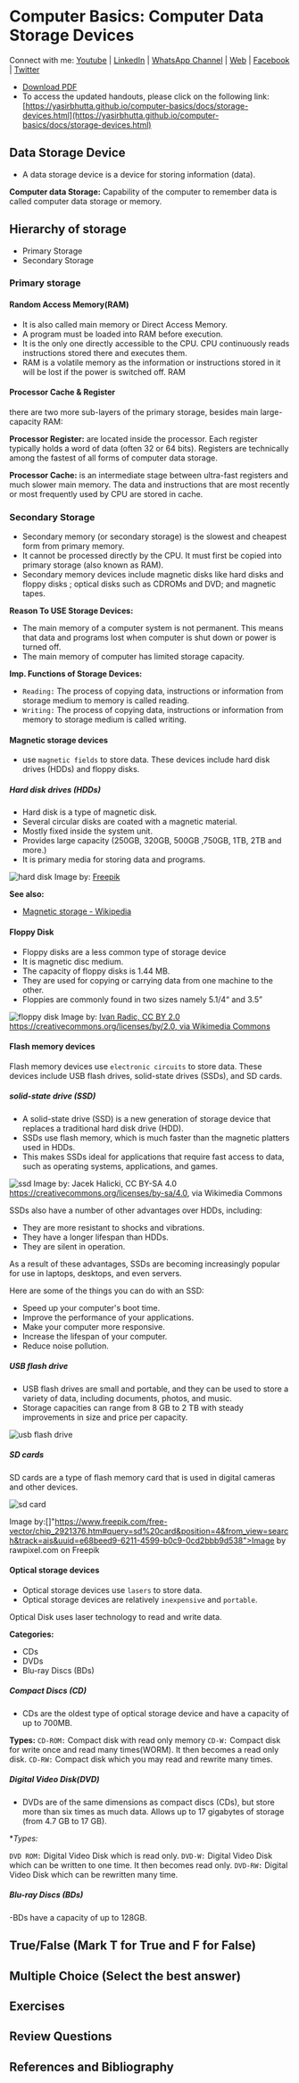 # Computer Basics: Computer Data Storage Devices

Connect with me: [Youtube](https://www.youtube.com/yasirbhutta) | [LinkedIn](https://www.linkedin.com/in/yasirbhutta/) | [WhatsApp Channel](https://whatsapp.com/channel/0029VaC3BC160eBZZSs3CW0c) | [Web](https://yasirbhutta.github.io/) | [Facebook](https://www.facebook.com/yasirbhutta786) | [Twitter](https://twitter.com/yasirbhutta)

- [Download PDF](https://yasirbhutta.github.io/computer-basics/docs/storage-devices.pdf)
- To access the updated handouts, please click on the following link:
[https://yasirbhutta.github.io/computer-basics/docs/storage-devices.html](https://yasirbhutta.github.io/computer-basics/docs/storage-devices.html)

## Data Storage Device

- A data storage device is a device for storing information (data).

**Computer data Storage:** Capability of the computer to remember data is called computer data storage or memory.

## Hierarchy of storage

- Primary Storage
- Secondary Storage

### Primary storage

#### Random Access Memory(RAM)

- It is also called main memory or Direct Access Memory.
- A program must be loaded into RAM before execution.
- It is the only one directly accessible to the CPU. CPU continuously reads instructions stored there and executes them.
- RAM is a volatile memory as the information or instructions stored in it will be lost if the power is switched off.
RAM

#### Processor Cache & Register

there are two more sub-layers of the primary storage, besides main large-capacity RAM:

**Processor Register:** are located inside the processor. Each register typically holds a word of data (often 32 or 64 bits). Registers are technically among the fastest of all forms of computer data storage.

**Processor Cache:** is an intermediate stage between ultra-fast registers and much slower main memory. The data and instructions that are most recently or most frequently used by CPU are stored in cache.

### Secondary Storage

- Secondary memory (or secondary storage) is the slowest and cheapest form from primary memory.
- It cannot be processed directly by the CPU. It must first be copied into primary storage (also known as RAM).
- Secondary memory devices include magnetic disks like hard disks and floppy disks ; optical disks such as CDROMs and DVD; and magnetic tapes.
  
**Reason To USE Storage Devices:**

- The main memory of a computer system is not permanent. This means that data and programs lost when computer is shut down or power is turned off.
- The main memory of computer has limited storage capacity.

**Imp. Functions of Storage Devices:**

- `Reading:` The process of copying data, instructions or information from storage medium to memory is called reading.
- `Writing:` The process of copying data, instructions or information from memory to storage medium is called writing.

#### Magnetic storage devices

- use `magnetic fields` to store data. These devices include hard disk drives (HDDs) and floppy disks.

##### Hard disk drives (HDDs)

- Hard disk is a type of magnetic disk.
- Several circular disks are coated with a magnetic material.
- Mostly fixed inside the system unit.
- Provides large capacity (250GB, 320GB, 500GB ,750GB, 1TB, 2TB and more.)
- It is primary media for storing data and programs.

![hard disk](images/harddisk.jpg)
Image by: [Freepik]("https://www.freepik.com/free-vector/flat-design-hard-drive-illustration_25560978.htm">Freepik)

**See also:**

- [Magnetic storage - Wikipedia](https://en.wikipedia.org/wiki/Magnetic_storage)

#### Floppy Disk

- Floppy disks are a less common type of storage device
- It is magnetic disc medium.
- The capacity of floppy disks is 1.44 MB.
- They are used for copying or carrying data from one machine to the other.
- Floppies are commonly found in two sizes namely 5.1/4“ and 3.5”

![floppy disk](https://upload.wikimedia.org/wikipedia/commons/thumb/7/72/Floppy_disk_%28back%29.jpg/512px-Floppy_disk_%28back%29.jpg)
Image by: [Ivan Radic, CC BY 2.0 <https://creativecommons.org/licenses/by/2.0>, via Wikimedia Commons](https://commons.wikimedia.org/wiki/File:Floppy_disk_(back).jpg)

#### Flash memory devices

Flash memory devices use `electronic circuits` to store data. These devices include USB flash drives, solid-state drives (SSDs), and SD cards.

##### solid-state drive (SSD)

- A solid-state drive (SSD) is a new generation of storage device that replaces a traditional hard disk drive (HDD).
- SSDs use flash memory, which is much faster than the magnetic platters used in HDDs.
- This makes SSDs ideal for applications that require fast access to data, such as operating systems, applications, and games.

![ssd](https://upload.wikimedia.org/wikipedia/commons/thumb/7/7a/2017_Dysk_SSD_ADATA_SX900_128GB.jpg/512px-2017_Dysk_SSD_ADATA_SX900_128GB.jpg)
Image by: Jacek Halicki, CC BY-SA 4.0 <https://creativecommons.org/licenses/by-sa/4.0>, via Wikimedia Commons
  
SSDs also have a number of other advantages over HDDs, including:

- They are more resistant to shocks and vibrations.
- They have a longer lifespan than HDDs.
- They are silent in operation.

As a result of these advantages, SSDs are becoming increasingly popular for use in laptops, desktops, and even servers.

Here are some of the things you can do with an SSD:

- Speed up your computer's boot time.
- Improve the performance of your applications.
- Make your computer more responsive.
- Increase the lifespan of your computer.
- Reduce noise pollution.

##### USB flash drive

- USB flash drives are small and portable, and they can be used to store a variety of data, including documents, photos, and music.
- Storage capacities can range from 8 GB to 2 TB with steady improvements in size and price per capacity.

![usb flash drive](images/usb_flash_drive_512x.jpg)

##### SD cards

SD cards are a type of flash memory card that is used in digital cameras and other devices.

![sd card](images/sd_card.jpg)

Image by:[]"https://www.freepik.com/free-vector/chip_2921376.htm#query=sd%20card&position=4&from_view=search&track=ais&uuid=e68beed9-6211-4599-b0c9-0cd2bbb9d538">Image by rawpixel.com</a> on Freepik

#### Optical storage devices

- Optical storage devices use `lasers` to store data.
- Optical storage devices are relatively `inexpensive` and `portable`.

Optical Disk uses laser technology to read and write data.

**Categories:**

- CDs
- DVDs
- Blu-ray Discs (BDs)

##### Compact Discs (CD)

- CDs are the oldest type of optical storage device and have a capacity of up to 700MB.
  
**Types:**
`CD-ROM:` Compact disk with read only memory
`CD-W:` Compact disk for write once and read many times(WORM).  It then becomes a read only disk.
`CD-RW:` Compact disk which you may read and rewrite many times.

##### Digital Video Disk(DVD)

- DVDs are of the same dimensions as compact discs (CDs), but store more than six times as much data. Allows up to 17 gigabytes of storage (from 4.7 GB to 17 GB).

**Types:*

`DVD ROM:` Digital Video Disk which is read only.
`DVD-W:` Digital Video Disk which can be written to one time.  It then becomes read only.
`DVD-RW:` Digital Video Disk which can be rewritten many time.

##### Blu-ray Discs (BDs)

-BDs have a capacity of up to 128GB.


## True/False (Mark T for True and F for False)

## Multiple Choice (Select the best answer)

## Exercises

## Review Questions

## References and Bibliography
